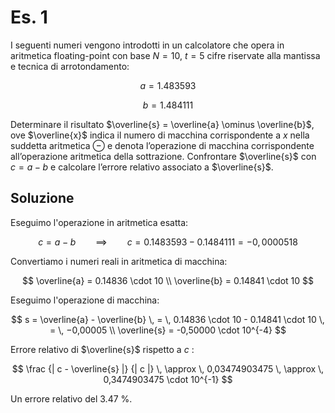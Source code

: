# Es. 1

I seguenti numeri vengono introdotti in un calcolatore che opera in aritmetica floating-point con base $N = 10$, $t = 5$ cifre riservate alla mantissa e tecnica di arrotondamento:

$$
a = 1.483593
$$

$$
b = 1.484111
$$

Determinare il risultato $\overline{s} = \overline{a} \ominus \overline{b}$, ove $\overline{x}$ indica il numero di macchina corrispondente a $x$ nella suddetta aritmetica $\ominus$ e denota l’operazione di macchina corrispondente all’operazione aritmetica della sottrazione.
Confrontare $\overline{s}$ con $c = a − b$ e calcolare l’errore relativo associato a $\overline{s}$.

## Soluzione

Eseguimo l'operazione in aritmetica esatta:

$$
c = a - b \qquad \implies \qquad c = 0.1483593 - 0.1484111 = −0,0000518
$$

Convertiamo i numeri reali in aritmetica di macchina:

$$
\overline{a} = 0.14836 \cdot 10
\\
\overline{b} = 0.14841 \cdot 10
$$

Eseguimo l'operazione di macchina:

$$
s = \overline{a} - \overline{b} \, = \, 0.14836 \cdot 10 - 0.14841 \cdot 10 \, = \, −0,00005
\\
\overline{s} = -0,50000 \cdot 10^{-4}
$$

Errore relativo di $\overline{s}$ rispetto a $c$ :

$$
\frac {| c - \overline{s} |} {| c |} \, \approx \, 0,03474903475 \, \approx \, 0,3474903475 \cdot 10^{-1}
$$

Un errore relativo del $3.47$ %. 